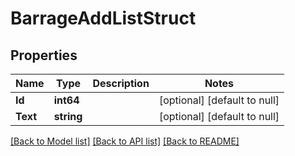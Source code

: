 # BarrageAddListStruct

## Properties
Name | Type | Description | Notes
------------ | ------------- | ------------- | -------------
**Id** | **int64** |  | [optional] [default to null]
**Text** | **string** |  | [optional] [default to null]

[[Back to Model list]](../README.md#documentation-for-models) [[Back to API list]](../README.md#documentation-for-api-endpoints) [[Back to README]](../README.md)


